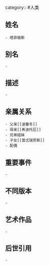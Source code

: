 category:: #人类
## 姓名
	- 塔菲俄斯
## 别名
	-
## 描述
	-
## 亲属关系
	- 父亲[[波塞冬]]
	- 母亲[[希波托厄]]
	- 兄弟姐妹
	- 子女[[普忒瑞劳斯]]
	- 配偶
## 重要事件
	-
## 不同版本
	-
## 艺术作品
	-
## 后世引用
	-
